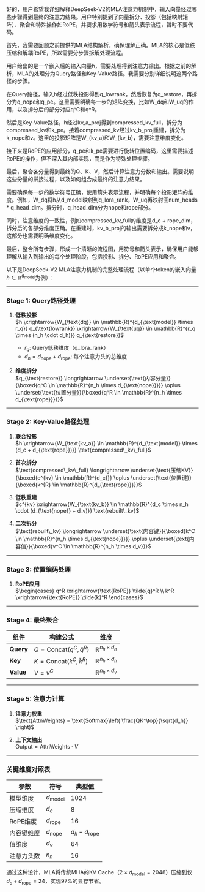 <think>
好的，用户希望我详细解释DeepSeek-V2的MLA注意力机制中，输入向量经过哪些步骤得到最终的注意力结果。用户特别提到了向量拆分、投影（包括映射矩阵）、聚合和特殊操作如RoPE，并要求用数学符号和箭头表示流程，暂时不要代码。

首先，我需要回顾之前提供的MLA结构解析，确保理解正确。MLA的核心是低秩压缩和解耦RoPE，所以需要分步骤拆解处理流程。

用户给出的是一个嵌入后的输入向量h，需要处理得到注意力输出。根据之前的解析，MLA的处理分为Query路径和Key-Value路径。我需要分别详细说明这两个路径的步骤。

在Query路径，输入h经过低秩投影得到q_lowrank，然后恢复为q_restore，再拆分为q_nope和q_pe。这里需要明确每一步的矩阵变换，比如W_dq和W_uq的作用，以及拆分后的部分对应q^C和q^R。

然后是Key-Value路径，h经过kv_a_proj得到compressed_kv_full，拆分为compressed_kv和k_pe。接着compressed_kv经过kv_b_proj重建，拆分为k_nope和v。这里的投影矩阵是W_{kv_a}和W_{kv_b}，需要注意维度变化。

接下来是RoPE的应用部分，q_pe和k_pe需要进行旋转位置编码，这里需要描述RoPE的操作，但不深入其内部实现，而是作为特殊处理步骤。

最后，聚合各分量得到最终的Q、K、V，然后计算注意力分数和输出。需要说明这些分量的拼接过程，以及如何组合成最终的注意力结果。

需要确保每一步的数学符号正确，使用箭头表示流程，并明确每个投影矩阵的维度。例如，W_dq将h从d_model映射到q_lora_rank，W_uq再映射回num_heads * q_head_dim。拆分时，q_head_dim分为nope和rope部分。

同时，注意维度的一致性，例如compressed_kv_full的维度是d_c + rope_dim，拆分后的各部分维度正确。在重建时，kv_b_proj的输出需要拆分成k_nope和v，这部分也需要明确维度变化。

最后，整合所有步骤，形成一个清晰的流程图，用符号和箭头表示，确保用户能够理解从输入到输出的每个处理阶段，包括投影、拆分、RoPE应用和聚合。
</think>

以下是DeepSeek-V2 MLA注意力机制的完整处理流程（以单个token的嵌入向量$h \in \mathbb{R}^{d_{\text{model}}}$为例）：

---

### **Stage 1: Query路径处理**
1. **低秩投影**  
   $h \xrightarrow{W_{\text{dq}} \in \mathbb{R}^{d_{\text{model}} \times r_q}} q_{\text{lowrank}} \xrightarrow{W_{\text{uq}} \in \mathbb{R}^{r_q \times (n_h \cdot d_h)}} q_{\text{restore}}$  
   - $r_q$: Query低秩维度（q_lora_rank）
   - $d_h = d_{\text{nope}} + d_{\text{rope}}$: 每个注意力头的总维度

2. **维度拆分**  
   $q_{\text{restore}} \longrightarrow \underset{\text{内容分量}}{\boxed{q^C \in \mathbb{R}^{n_h \times d_{\text{nope}}}}} \oplus \underset{\text{位置分量}}{\boxed{q^R \in \mathbb{R}^{n_h \times d_{\text{rope}}}}}$

---

### **Stage 2: Key-Value路径处理**
1. **联合投影**  
   $h \xrightarrow{W_{\text{kv_a}} \in \mathbb{R}^{d_{\text{model}} \times (d_c + d_{\text{rope}})}} \text{compressed\_kv\_full}$

2. **首次拆分**  
   $\text{compressed\_kv\_full} \longrightarrow \underset{\text{压缩KV}}{\boxed{c^{kv} \in \mathbb{R}^{d_c}}} \oplus \underset{\text{位置键}}{\boxed{k^{R} \in \mathbb{R}^{d_{\text{rope}}}}}$

3. **低秩重建**  
   $c^{kv} \xrightarrow{W_{\text{kv_b}} \in \mathbb{R}^{d_c \times n_h \cdot (d_{\text{nope}} + d_v)}} \text{rebuilt\_kv}$

4. **二次拆分**  
   $\text{rebuilt\_kv} \longrightarrow \underset{\text{内容键}}{\boxed{k^C \in \mathbb{R}^{n_h \times d_{\text{nope}}}}} \oplus \underset{\text{内容值}}{\boxed{v^C \in \mathbb{R}^{n_h \times d_v}}}$

---

### **Stage 3: 位置编码处理**
1. **RoPE应用**  
   $\begin{cases}
   q^R \xrightarrow{\text{RoPE}} \tilde{q}^R \\
   k^R \xrightarrow{\text{RoPE}} \tilde{k}^R 
   \end{cases}$

---

### **Stage 4: 最终聚合**
| 组件 | 构建公式 | 维度 |
|------|----------|------|
| **Query** | $Q = \text{Concat}(q^C, \tilde{q}^R)$ | $\mathbb{R}^{n_h \times d_h}$ |
| **Key** | $K = \text{Concat}(k^C, \tilde{k}^R)$ | $\mathbb{R}^{n_h \times d_h}$ |
| **Value** | $V = v^C$ | $\mathbb{R}^{n_h \times d_v}$ |

---

### **Stage 5: 注意力计算**
1. **注意力权重**  
   $\text{AttnWeights} = \text{Softmax}\left( \frac{QK^\top}{\sqrt{d_h}} \right)$

2. **上下文输出**  
   $\text{Output} = \text{AttnWeights} \cdot V$

---

### **关键维度对照表**
| 参数 | 符号 | 典型值 |
|------|------|--------|
| 模型维度 | $d_{\text{model}}$ | 1024 |
| 压缩维度 | $d_c$ | 8 |
| RoPE维度 | $d_{\text{rope}}$ | 16 |
| 内容键维度 | $d_{\text{nope}}$ | $d_h - d_{\text{rope}}$ |
| 值维度 | $d_v$ | 64 |
| 注意力头数 | $n_h$ | 16 |

通过这种设计，MLA将传统MHA的KV Cache（$2 \times d_{\text{model}}=2048$）压缩到仅$d_c + d_{\text{rope}}=24$，实现97%的显存节省。